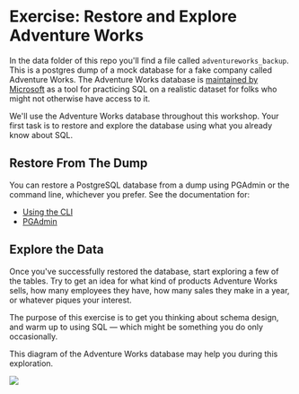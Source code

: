 # Exercise: Restore and Explore Adventure Works

In the data folder of this repo you'll find a file called `adventureworks_backup`. This is a postgres dump of a mock database for a fake company called Adventure Works. The Adventure Works database is [maintained by Microsoft](https://docs.microsoft.com/en-us/sql/samples/adventureworks-install-configure?view=sql-server-ver15&tabs=ssms) as a tool for practicing SQL on a realistic dataset for folks who might not otherwise have access to it. 

We'll use the Adventure Works database throughout this workshop. Your first task is to restore and explore the database using what you already know about SQL.

## Restore From The Dump

You can restore a PostgreSQL database from a dump using PGAdmin or the command line, whichever you prefer. See the documentation for:

* [Using the CLI](https://www.postgresql.org/docs/9.4/backup-dump.html)
* [PGAdmin](https://www.pgadmin.org/docs/pgadmin4/development/restore_dialog.html)

## Explore the Data

Once you've successfully restored the database, start exploring a few of the tables. Try to get an idea for what kind of products Adventure Works sells, how many employees they have, how many sales they make in a year, or whatever piques your interest. 

The purpose of this exercise is to get you thinking about schema design, and warm up to using SQL — which might be something you do only occasionally. 

This diagram of the Adventure Works database may help you during this exploration.

![](https://i.stack.imgur.com/LMu4W.gif)

